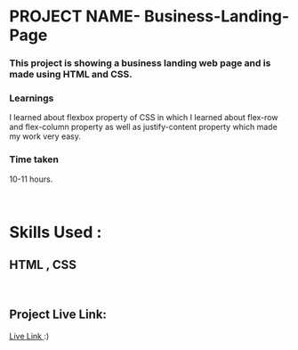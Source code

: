 # 
# PROJECT NAME- Business-Landing-Page


### This project is showing a business landing web page and is made using HTML and CSS.
### Learnings
I learned about flexbox property of CSS in which I learned about flex-row and flex-column property as well as justify-content property which made my work very easy.

### Time taken
10-11 hours.

</br>

# Skills Used :

## HTML ,  CSS

</br>


## Project Live Link:

[Live Link ](https://businesslanding12.netlify.app/):)


